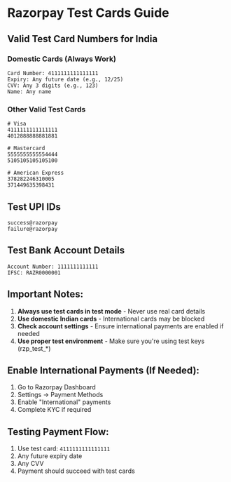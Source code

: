 # Razorpay Test Cards Guide

## Valid Test Card Numbers for India

### Domestic Cards (Always Work)
```
Card Number: 4111111111111111
Expiry: Any future date (e.g., 12/25)
CVV: Any 3 digits (e.g., 123)
Name: Any name
```

### Other Valid Test Cards
```
# Visa
4111111111111111
4012888888881881

# Mastercard
5555555555554444
5105105105105100

# American Express
378282246310005
371449635398431
```

## Test UPI IDs
```
success@razorpay
failure@razorpay
```

## Test Bank Account Details
```
Account Number: 1111111111111
IFSC: RAZR0000001
```

## Important Notes:
1. **Always use test cards in test mode** - Never use real card details
2. **Use domestic Indian cards** - International cards may be blocked
3. **Check account settings** - Ensure international payments are enabled if needed
4. **Use proper test environment** - Make sure you're using test keys (rzp_test_*)

## Enable International Payments (If Needed):
1. Go to Razorpay Dashboard
2. Settings → Payment Methods
3. Enable "International" payments
4. Complete KYC if required

## Testing Payment Flow:
1. Use test card: `4111111111111111`
2. Any future expiry date
3. Any CVV
4. Payment should succeed with test cards
